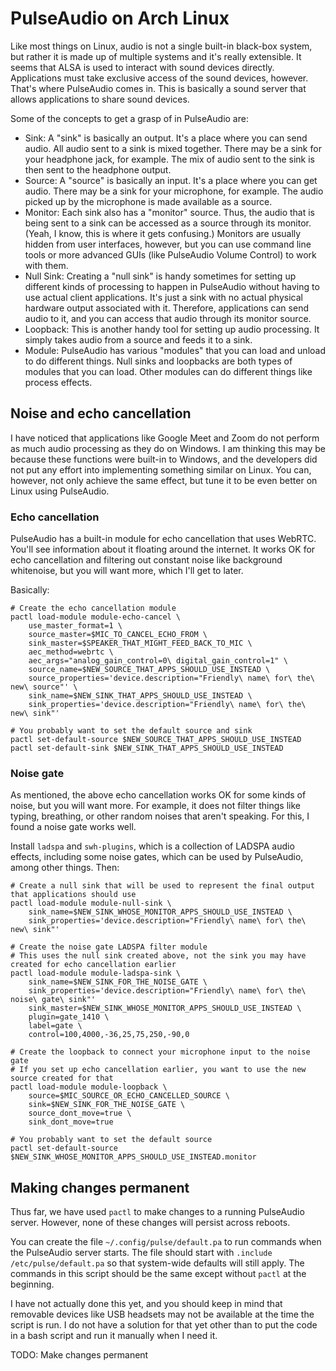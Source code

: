# PulseAudio on Arch Linux

Like most things on Linux, audio is not a single built-in black-box system, but rather it is made up of multiple systems and it's really extensible.  It seems that ALSA is used to interact with sound devices directly.  Applications must take exclusive access of the sound devices, however.  That's where PulseAudio comes in.  This is basically a sound server that allows applications to share sound devices.

Some of the concepts to get a grasp of in PulseAudio are:

- Sink:  A "sink" is basically an output.  It's a place where you can send audio.  All audio sent to a sink is mixed together.  There may be a sink for your headphone jack, for example.  The mix of audio sent to the sink is then sent to the headphone output.
- Source:  A "source" is basically an input.  It's a place where you can get audio.  There may be a sink for your microphone, for example.  The audio picked up by the microphone is made available as a source.
- Monitor:  Each sink also has a "monitor" source.  Thus, the audio that is being sent to a sink can be accessed as a source through its monitor.  (Yeah, I know, this is where it gets confusing.)  Monitors are usually hidden from user interfaces, however, but you can use command line tools or more advanced GUIs (like PulseAudio Volume Control) to work with them.
- Null Sink:  Creating a "null sink" is handy sometimes for setting up different kinds of processing to happen in PulseAudio without having to use actual client applications.  It's just a sink with no actual physical hardware output associated with it.  Therefore, applications can send audio to it, and you can access that audio through its monitor source.
- Loopback:  This is another handy tool for setting up audio processing.  It simply takes audio from a source and feeds it to a sink.
- Module:  PulseAudio has various "modules" that you can load and unload to do different things.  Null sinks and loopbacks are both types of modules that you can load.  Other modules can do different things like process effects.

## Noise and echo cancellation

I have noticed that applications like Google Meet and Zoom do not perform as much audio processing as they do on Windows.  I am thinking this may be because these functions were built-in to Windows, and the developers did not put any effort into implementing something similar on Linux.  You can, however, not only achieve the same effect, but tune it to be even better on Linux using PulseAudio.

### Echo cancellation

PulseAudio has a built-in module for echo cancellation that uses WebRTC.  You'll see information about it floating around the internet.  It works OK for echo cancellation and filtering out constant noise like background whitenoise, but you will want more, which I'll get to later.

Basically:

```
# Create the echo cancellation module
pactl load-module module-echo-cancel \
    use_master_format=1 \
    source_master=$MIC_TO_CANCEL_ECHO_FROM \
    sink_master=$SPEAKER_THAT_MIGHT_FEED_BACK_TO_MIC \
    aec_method=webrtc \
    aec_args="analog_gain_control=0\ digital_gain_control=1" \
    source_name=$NEW_SOURCE_THAT_APPS_SHOULD_USE_INSTEAD \
    source_properties='device.description="Friendly\ name\ for\ the\ new\ source"' \
    sink_name=$NEW_SINK_THAT_APPS_SHOULD_USE_INSTEAD \
    sink_properties='device.description="Friendly\ name\ for\ the\ new\ sink"'

# You probably want to set the default source and sink
pactl set-default-source $NEW_SOURCE_THAT_APPS_SHOULD_USE_INSTEAD
pactl set-default-sink $NEW_SINK_THAT_APPS_SHOULD_USE_INSTEAD
```

### Noise gate

As mentioned, the above echo cancellation works OK for some kinds of noise, but you will want more.  For example, it does not filter things like typing, breathing, or other random noises that aren't speaking.  For this, I found a noise gate works well.

Install `ladspa` and `swh-plugins`, which is a collection of LADSPA audio effects, including some noise gates, which can be used by PulseAudio, among other things.  Then:

```
# Create a null sink that will be used to represent the final output that applications should use
pactl load-module module-null-sink \
    sink_name=$NEW_SINK_WHOSE_MONITOR_APPS_SHOULD_USE_INSTEAD \
    sink_properties='device.description="Friendly\ name\ for\ the\ new\ sink"'

# Create the noise gate LADSPA filter module
# This uses the null sink created above, not the sink you may have created for echo cancellation earlier
pactl load-module module-ladspa-sink \
    sink_name=$NEW_SINK_FOR_THE_NOISE_GATE \
    sink_properties='device.description="Friendly\ name\ for\ the\ noise\ gate\ sink"'
    sink_master=$NEW_SINK_WHOSE_MONITOR_APPS_SHOULD_USE_INSTEAD \
    plugin=gate_1410 \
    label=gate \
    control=100,4000,-36,25,75,250,-90,0

# Create the loopback to connect your microphone input to the noise gate
# If you set up echo cancellation earlier, you want to use the new source created for that
pactl load-module module-loopback \
    source=$MIC_SOURCE_OR_ECHO_CANCELLED_SOURCE \
    sink=$NEW_SINK_FOR_THE_NOISE_GATE \
    source_dont_move=true \
    sink_dont_move=true

# You probably want to set the default source
pactl set-default-source $NEW_SINK_WHOSE_MONITOR_APPS_SHOULD_USE_INSTEAD.monitor
```

## Making changes permanent

Thus far, we have used `pactl` to make changes to a running PulseAudio server.  However, none of these changes will persist across reboots.

You can create the file `~/.config/pulse/default.pa` to run commands when the PulseAudio server starts.  The file should start with `.include /etc/pulse/default.pa` so that system-wide defaults will still apply.  The commands in this script should be the same except without `pactl` at the beginning.

I have not actually done this yet, and you should keep in mind that removable devices like USB headsets may not be available at the time the script is run.  I do not have a solution for that yet other than to put the code in a bash script and run it manually when I need it.

TODO: Make changes permanent
